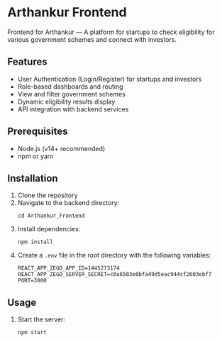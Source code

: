 # Arthankur Frontend

Frontend for Arthankur — A platform for startups to check eligibility for various government schemes and connect with investors.

## Features

- User Authentication (Login/Register) for startups and investors  
- Role-based dashboards and routing  
- View and filter government schemes  
- Dynamic eligibility results display  
- API integration with backend services

## Prerequisites

- Node.js (v14+ recommended)
- npm or yarn

## Installation

1. Clone the repository
2. Navigate to the backend directory:
   ```
   cd Arthankur_Frontend
   ```
3. Install dependencies:
   ```
   npm install
   ```
4. Create a `.env` file in the root directory with the following variables:
   ```
   REACT_APP_ZEGO_APP_ID=1445273174
   REACT_APP_ZEGO_SERVER_SECRET=c0a6503e0bfa49d5eac944cf2603ebf7
   PORT=3000
   ```

## Usage

1. Start the server:
   ```
   npm start
   ```
